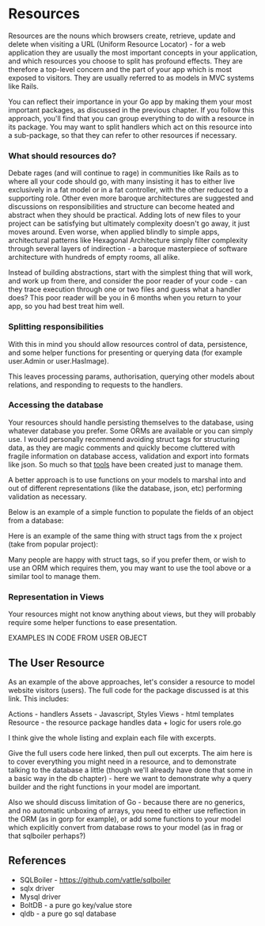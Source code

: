 # Resources

Resources are the nouns which browsers create, retrieve, update and delete when visiting a URL (Uniform Resource Locator) - for a web application they are usually the most important concepts in your application, and which resources you choose to split has profound effects. They are therefore a top-level concern and the part of your app which is most exposed to visitors. They are usually referred to as models in MVC systems like Rails. 

You can reflect their importance in your Go app by making them your most important packages, as discussed in the previous chapter. If you follow this approach, you'll find that you can group everything to do with a resource in its package. You may want to split handlers which act on this resource into a sub-package, so that they can refer to other resources if necessary. 

### What should resources do? 

Debate rages (and will continue to rage) in communities like Rails as to where all your code should go, with many insisting it has to either live exclusively in a fat model or in a fat controller, with the other reduced to a supporting role. Other even more baroque architectures are suggested and discussions on responsibilities and structure can become heated and abstract when they should be practical. Adding lots of new files to your project can be satisfying but ultimately complexity doesn't go away, it just moves around. Even worse, when applied blindly to simple apps, architectural patterns like Hexagonal Architecture simply filter complexity through several layers of indirection - a baroque masterpiece of software architecture with hundreds of empty rooms, all alike. 

Instead of building abstractions, start with the simplest thing that will work, and work up from there, and consider the poor reader of your code - can they trace execution through one or two files and guess what a handler does? This poor reader will be you in 6 months when you return to your app, so you had best treat him well. 

### Splitting responsibilities

With this in mind you should allow resources control of data, persistence, and some helper functions for presenting or querying data (for example user.Admin or user.HasImage). 

This leaves processing params, authorisation, querying other models about relations, and responding to requests to the handlers. 


### Accessing the database 



Your resources should handle persisting themselves to the database, using whatever database you prefer. Some ORMs are available or you can simply use. I would personally recommend avoiding struct tags for structuring data, as they are magic comments and quickly become cluttered with fragile information on database access, validation and export into formats like json. So much so that [tools](https://github.com/fatih/gomodifytags) have been created just to manage them.

A better approach is to use functions on your models to marshal into and out of different representations (like the database, json, etc) performing validation as necessary. 

Below is an example of a simple function to populate the fields of an object from a database:


Here is an example of the same thing with struct tags from the x project (take from popular project):


Many people are happy with struct tags, so if you prefer them, or wish to use an ORM which requires them, you may want to use the tool above or a similar tool to manage them. 


### Representation in Views

Your resources might not know anything about views, but they will probably require some helper functions to ease presentation.  

EXAMPLES IN CODE FROM USER OBJECT


## The User Resource 

As an example of the above approaches, let's consider a resource to model website visitors (users). The full code for the package discussed is at this link. This includes:

Actions - handlers 
Assets - Javascript, Styles 
Views - html templates 
Resource - the resource package handles data + logic for users
  role.go 
  

I think give the whole listing and explain each file with excerpts. 



Give the full users code here linked, then pull out excerpts. The aim here is to cover everything you might need in a resource, and to demonstrate talking to the database a little (though we'll already have done that some in a basic way in the db chapter) - here we want to demonstrate why a query builder and the right functions in your model are important. 

Also we should discuss limitation of Go - because there are no generics, and no automatic unboxing of arrays, you need to either use reflection in the ORM (as in gorp for example), or add some functions to your model which explicitly convert from database rows to your model (as in frag or that sqlboiler perhaps?)


## References

* SQLBoiler - https://github.com/vattle/sqlboiler
* sqlx driver 
* Mysql driver
* BoltDB - a pure go key/value store
* qldb - a pure go sql database 

